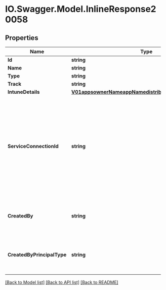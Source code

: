# IO.Swagger.Model.InlineResponse20058
## Properties

Name | Type | Description | Notes
------------ | ------------- | ------------- | -------------
**Id** | **string** | Store id | [optional] 
**Name** | **string** | Store Name | [optional] 
**Type** | **string** | Store Type | [optional] 
**Track** | **string** | Store track | [optional] 
**IntuneDetails** | [**V01appsownerNameappNamedistributionStoresIntuneDetails**](V01appsownerNameappNamedistributionStoresIntuneDetails.md) |  | [optional] 
**ServiceConnectionId** | **string** | Id for the shared service connection. In case of Apple / GooglePlay stores, this connection will be used to connect to the Apple / Google stores in App Center. | [optional] 
**CreatedBy** | **string** | The ID of the principal that created the store. | [optional] 
**CreatedByPrincipalType** | **string** | The type of the principal that created the store. | [optional] 

[[Back to Model list]](../README.md#documentation-for-models) [[Back to API list]](../README.md#documentation-for-api-endpoints) [[Back to README]](../README.md)

